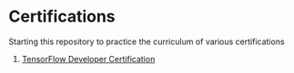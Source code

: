 # Certifications
Starting this repository to practice the curriculum of various certifications

1. [TensorFlow Developer Certification](https://colab.research.google.com/drive/1YjxARe_aeZX4eLC0ITuo05zMiMnjNLXy#scrollTo=PZBXEPTMJL5i)
